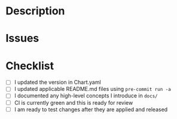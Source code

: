 <!--
    Thank you for your contribution. Please use this template to help guide
    you towards preparing a PR that fullfills our mereability  requirements.
-->
# Description

<!-- Describe the changes you PR introduces here. -->

# Issues

<!--
    Link related issues here, it's ok if this is empty but we do recommend that
    you create issues before working on PRs, issues on internal trackers are
    fine and need not be linked here.
-->

# Checklist

<!--
    Take care of the default items before marking your PR as ready for review,
    be prepared to add more items.
-->

* [ ] I updated the version in Chart.yaml
* [ ] I updated applicable README.md files using  `pre-commit run -a`
* [ ] I documented any high-level concepts I introduce in `docs/`
* [ ] CI is currently green and this is ready for review
* [ ] I am ready to test changes after they are applied and released

<!--
    Please open PRs as Draft while you make CI green and before finalizing
    documentation. Your PR will be assigned to a CODEOWNER once you mark it
    as "Ready for Review".

   Once it is approved we will squash your changes onto the default branch
   and our trusty bot account will release them to the repository.
-->
